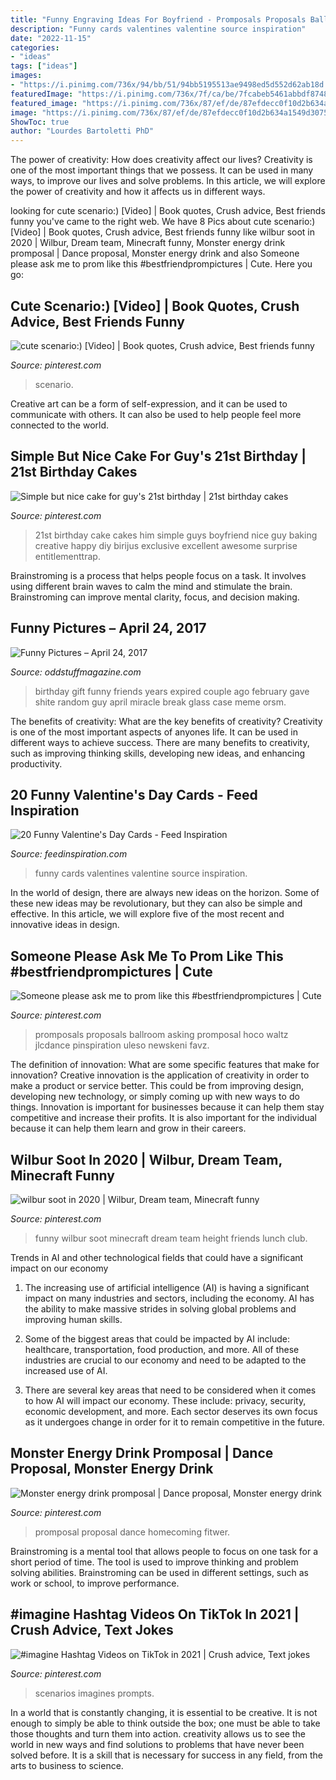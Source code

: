 ```yaml
---
title: "Funny Engraving Ideas For Boyfriend - Promposals Proposals Ballroom Asking Promposal Hoco Waltz Jlcdance Pinspiration Uleso Newskeni Favz"
description: "Funny cards valentines valentine source inspiration"
date: "2022-11-15"
categories:
- "ideas"
tags: ["ideas"]
images:
- "https://i.pinimg.com/736x/94/bb/51/94bb5195513ae9498ed5d552d62ab18d.jpg"
featuredImage: "https://i.pinimg.com/736x/7f/ca/be/7fcabeb5461abbdf8748fdd7bdc4114a.jpg"
featured_image: "https://i.pinimg.com/736x/87/ef/de/87efdecc0f10d2b634a1549d307540bb.jpg"
image: "https://i.pinimg.com/736x/87/ef/de/87efdecc0f10d2b634a1549d307540bb.jpg"
ShowToc: true
author: "Lourdes Bartoletti PhD"
---
```



The power of creativity: How does creativity affect our lives?
Creativity is one of the most important things that we possess. It can be used in many ways, to improve our lives and solve problems. In this article, we will explore the power of creativity and how it affects us in different ways.

	

		
looking for cute scenario:) [Video] | Book quotes, Crush advice, Best friends funny you've came to the right web. We have 8 Pics about cute scenario:) [Video] | Book quotes, Crush advice, Best friends funny like wilbur soot in 2020 | Wilbur, Dream team, Minecraft funny, Monster energy drink promposal | Dance proposal, Monster energy drink and also Someone please ask me to prom like this #bestfriendprompictures | Cute. Here you go:
		
    
## Cute Scenario:) [Video] | Book Quotes, Crush Advice, Best Friends Funny

<img loading=lazy src="https://i.pinimg.com/736x/94/bb/51/94bb5195513ae9498ed5d552d62ab18d.jpg" onerror="this.onerror=null;this.src='https://tse2.mm.bing.net/th?id=OIP.2Ht4UanxWrnBCDEbc5vUzQHaNK&amp;pid=15.1';" alt="cute scenario:) [Video] | Book quotes, Crush advice, Best friends funny">

_Source: pinterest.com_

>scenario. 

	

Creative art can be a form of self-expression, and it can be used to communicate with others. It can also be used to help people feel more connected to the world.

    
## Simple But Nice Cake For Guy&#039;s 21st Birthday | 21st Birthday Cakes

<img loading=lazy src="https://i.pinimg.com/736x/a7/dd/78/a7dd78fe29f277bcbe64d39f71f7e773--guys-st-birthday--birthday.jpg" onerror="this.onerror=null;this.src='https://tse3.mm.bing.net/th?id=OIP.NsNrdBULsh1siZOsJriDDgHaJ3&amp;pid=15.1';" alt="Simple but nice cake for guy&#039;s 21st birthday | 21st birthday cakes">

_Source: pinterest.com_

>21st birthday cake cakes him simple guys boyfriend nice guy baking creative happy diy birijus exclusive excellent awesome surprise entitlementtrap. 

	

Brainstroming is a process that helps people focus on a task. It involves using different brain waves to calm the mind and stimulate the brain. Brainstroming can improve mental clarity, focus, and decision making.

    
## Funny Pictures – April 24, 2017

<img loading=lazy src="https://oddstuffmagazine.com/wp-content/uploads/2017/04/in-case-of-miracle-break-glass-650x880.jpg" onerror="this.onerror=null;this.src='https://tse3.mm.bing.net/th?id=OIP.XldO1j8gdpznl67Rz1QfmwHaKB&amp;pid=15.1';" alt="Funny Pictures – April 24, 2017">

_Source: oddstuffmagazine.com_

>birthday gift funny friends years expired couple ago february gave shite random guy april miracle break glass case meme orsm. 

	

The benefits of creativity: What are the key benefits of creativity?
Creativity is one of the most important aspects of anyones life. It can be used in different ways to achieve success. There are many benefits to creativity, such as improving thinking skills, developing new ideas, and enhancing productivity.

    
## 20 Funny Valentine&#039;s Day Cards - Feed Inspiration

<img loading=lazy src="http://feedinspiration.com/wp-content/uploads/2015/12/Funny-Valentines-Cards.jpg" onerror="this.onerror=null;this.src='https://tse3.mm.bing.net/th?id=OIP.EUIIp1ULDYgVisMVozSLhgHaJ4&amp;pid=15.1';" alt="20 Funny Valentine&#039;s Day Cards - Feed Inspiration">

_Source: feedinspiration.com_

>funny cards valentines valentine source inspiration. 

	

In the world of design, there are always new ideas on the horizon. Some of these new ideas may be revolutionary, but they can also be simple and effective. In this article, we will explore five of the most recent and innovative ideas in design.

    
## Someone Please Ask Me To Prom Like This #bestfriendprompictures | Cute

<img loading=lazy src="https://i.pinimg.com/736x/87/ef/de/87efdecc0f10d2b634a1549d307540bb.jpg" onerror="this.onerror=null;this.src='https://tse1.mm.bing.net/th?id=OIP.5LHpTCyCfWhVtEQz71gR5gHaMZ&amp;pid=15.1';" alt="Someone please ask me to prom like this #bestfriendprompictures | Cute">

_Source: pinterest.com_

>promposals proposals ballroom asking promposal hoco waltz jlcdance pinspiration uleso newskeni favz. 

	

The definition of innovation: What are some specific features that make for innovation?
Creative innovation is the application of creativity in order to make a product or service better. This could be from improving design, developing new technology, or simply coming up with new ways to do things. Innovation is important for businesses because it can help them stay competitive and increase their profits. It is also important for the individual because it can help them learn and grow in their careers.

    
## Wilbur Soot In 2020 | Wilbur, Dream Team, Minecraft Funny

<img loading=lazy src="https://i.pinimg.com/736x/7e/7c/fd/7e7cfd0d46e1e0d6ef8706492c8a0672.jpg" onerror="this.onerror=null;this.src='https://tse4.mm.bing.net/th?id=OIP.TFIme_em2vK_lXLEDET3NwHaNL&amp;pid=15.1';" alt="wilbur soot in 2020 | Wilbur, Dream team, Minecraft funny">

_Source: pinterest.com_

>funny wilbur soot minecraft dream team height friends lunch club. 

	

Trends in AI and other technological fields that could have a significant impact on our economy
1. The increasing use of artificial intelligence (AI) is having a significant impact on many industries and sectors, including the economy. AI has the ability to make massive strides in solving global problems and improving human skills.
2. Some of the biggest areas that could be impacted by AI include: healthcare, transportation, food production, and more. All of these industries are crucial to our economy and need to be adapted to the increased use of AI.

3. There are several key areas that need to be considered when it comes to how AI will impact our economy. These include: privacy, security, economic development, and more. Each sector deserves its own focus as it undergoes change in order for it to remain competitive in the future.


    
## Monster Energy Drink Promposal | Dance Proposal, Monster Energy Drink

<img loading=lazy src="https://i.pinimg.com/736x/7f/ca/be/7fcabeb5461abbdf8748fdd7bdc4114a.jpg" onerror="this.onerror=null;this.src='https://tse3.mm.bing.net/th?id=OIP.51wva4QGdBD1uLoPZA7q2gHaLH&amp;pid=15.1';" alt="Monster energy drink promposal | Dance proposal, Monster energy drink">

_Source: pinterest.com_

>promposal proposal dance homecoming fitwer. 

	

Brainstroming is a mental tool that allows people to focus on one task for a short period of time. The tool is used to improve thinking and problem solving abilities. Brainstroming can be used in different settings, such as work or school, to improve performance.

    
## #imagine Hashtag Videos On TikTok In 2021 | Crush Advice, Text Jokes

<img loading=lazy src="https://i.pinimg.com/736x/fa/74/87/fa74871783ff0c10490e9a3cf9776bfb.jpg" onerror="this.onerror=null;this.src='https://tse3.mm.bing.net/th?id=OIP.pW_tZQT964eoNWAuUTF3OgHaNK&amp;pid=15.1';" alt="#imagine Hashtag Videos on TikTok in 2021 | Crush advice, Text jokes">

_Source: pinterest.com_

>scenarios imagines prompts. 

	

In a world that is constantly changing, it is essential to be creative. It is not enough to simply be able to think outside the box; one must be able to take those thoughts and turn them into action. creativity allows us to see the world in new ways and find solutions to problems that have never been solved before. It is a skill that is necessary for success in any field, from the arts to business to science.

